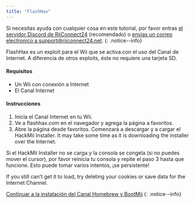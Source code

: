 ```yaml
---
title: "FlashHax"
---
```


Si necesitas ayuda con cualquier cosa en este tutorial, por favor entras [el servidor Discord de RiiConnect24](https://discord.gg/rc24) (recomendado) o [envias un correo electronico a support@riiconnect24.net](mailto:support@riiconnect24.net).
{: .notice--info}

FlashHax es un exploit para el Wii que se activa con el uso del Canal de Internet. A diferencia de otros exploits, éste no requiere una tarjeta SD.

#### Requisitos

- Un Wii con conexión a Internet
- El Canal Internet

#### Instrucciones

1. Inicia el Canal Internet en tu Wii.
2. Ve a flashhax.com en el navegador y agrega la página a favoritos.
3. Abre la página desde favoritos. Comenzará a descargar y a cargar el HackMii Installer. It may take some time as it is downloading the installer over the Internet.

Si el HackMii Installer no se carga y la consola se congela (si no puedes mover el cursor), por favor reinicia tu consola y repite el paso 3 hasta que funcione. Esto puede tomar varios intentos, ¡se persistente!

If you still can't get it to load, try deleting your cookies or save data for the Internet Channel.

[Continuar a la instalación del Canal Homebrew y BootMii](hbc)
{: .notice--info}
